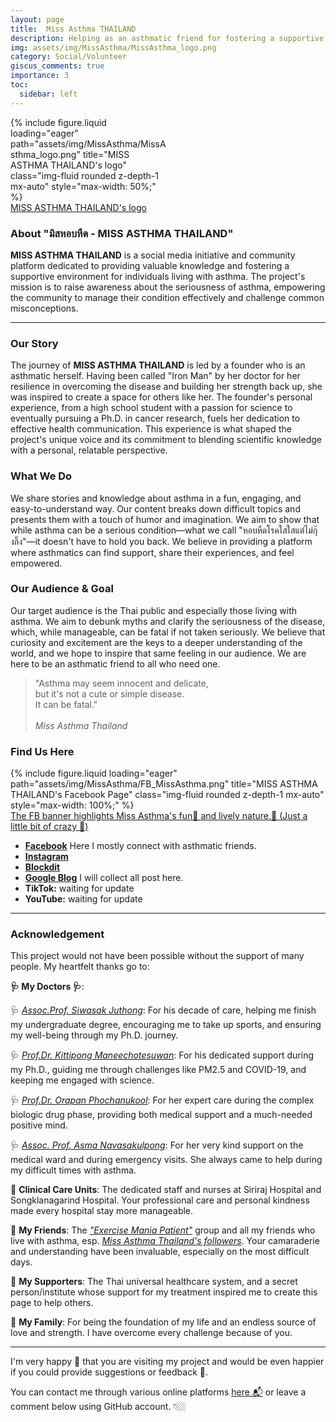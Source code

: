 ```yaml
---
layout: page
title:  Miss Asthma THAILAND
description: Helping as an asthmatic friend for fostering a supportive environment and promoting asthma awareness. 
img: assets/img/MissAsthma/MissAsthma_logo.png
category: Social/Volunteer
giscus_comments: true
importance: 3
toc:
  sidebar: left
---
```

<div class="row justify-content-center">
  <div class="col-sm mt-3 mt-md-0 content-center" style="max-width: 50%;">
    {% include figure.liquid loading="eager" path="assets/img/MissAsthma/MissAsthma_logo.png" title="MISS ASTHMA THAILAND's logo" class="img-fluid rounded z-depth-1 mx-auto" style="max-width: 50%;" %}
  </div>
</div>
<div class="caption text-center">
    <a href="https://www.facebook.com/MissAsthmaTH/)" target="_blank">MISS ASTHMA THAILAND's logo</a>
</div>

### About "มิสหอบหืด - MISS ASTHMA THAILAND"

**MISS ASTHMA THAILAND** is a social media initiative and community platform dedicated to providing valuable knowledge and fostering a supportive environment for individuals living with asthma. The project's mission is to raise awareness about the seriousness of asthma, empowering the community to manage their condition effectively and challenge common misconceptions.

---

### Our Story

The journey of **MISS ASTHMA THAILAND** is led by a founder who is an asthmatic herself. Having been called "Iron Man" by her doctor for her resilience in overcoming the disease and building her strength back up, she was inspired to create a space for others like her. The founder's personal experience, from a high school student with a passion for science to eventually pursuing a Ph.D. in cancer research, fuels her dedication to effective health communication. This experience is what shaped the project's unique voice and its commitment to blending scientific knowledge with a personal, relatable perspective.

### What We Do

We share stories and knowledge about asthma in a fun, engaging, and easy-to-understand way. Our content breaks down difficult topics and presents them with a touch of humor and imagination. We aim to show that while asthma can be a serious condition—what we call "หอบหืดโรคใสใสแต่ไม่กุ๊งกิ๊ง"—it doesn't have to hold you back. We believe in providing a platform where asthmatics can find support, share their experiences, and feel empowered.

### Our Audience & Goal

Our target audience is the Thai public and especially those living with asthma. We aim to debunk myths and clarify the seriousness of the disease, which, while manageable, can be fatal if not taken seriously. We believe that curiosity and excitement are the keys to a deeper understanding of the world, and we hope to inspire that same feeling in our audience. We are here to be an asthmatic friend to all who need one.
> "Asthma may seem innocent and delicate, \
> but it's not a cute or simple disease. \
> It can be fatal." \
> \
>   *Miss Asthma Thailand*

### Find Us Here

<div class="row justify-content-center">
  <div class="col-sm mt-3 mt-md-0 content-center" style="max-width: 100%;">
    {% include figure.liquid loading="eager" path="assets/img/MissAsthma/FB_MissAsthma.png" title="MISS ASTHMA THAILAND's Facebook Page" class="img-fluid rounded z-depth-1 mx-auto" style="max-width: 100%;" %}
  </div>
</div>
<div class="caption text-center">
    <a href="https://www.facebook.com/MissAsthmaTH/" target="_blank">The FB banner highlights Miss Asthma's fun🤣 and lively nature.💋 (Just a little bit of crazy 🤫) </a>
</div>

* [**Facebook**](https://www.facebook.com/MissAsthmaTH/) Here I mostly connect with asthmatic friends.
* [**Instagram**](https://www.instagram.com/miss_asthma_th?utm_source=ig_web_button_share_sheet&igsh=aDFxZjl5MWdqcXFp)
* [**Blockdit**](blockdit.com/pages/659808504c08e3aca839fc71)
* [**Google Blog**](missasthmath.blogspot.com) I will collect all post here.
* **TikTok:** waiting for update
* **YouTube:** waiting for update
  
---
### Acknowledgement
This project would not have been possible without the support of many people. My heartfelt thanks go to:

**🩺 My Doctors 🩺**:

  🩺 [*Assoc.Prof. Siwasak Juthong*](https://www.researchgate.net/scientific-contributions/Siwasak-Juthong-2199078823): For his decade of care, helping me finish my undergraduate degree, encouraging me to take up sports, and ensuring my well-being through my Ph.D. journey.

  🩺 [*Prof.Dr. Kittipong Maneechotesuwan*](https://www.researchgate.net/profile/Kittipong-Maneechotesuwan): For his dedicated support during my Ph.D., guiding me through challenges like PM2.5 and COVID-19, and keeping me engaged with science.

  🩺 [*Prof.Dr. Orapan Phochanukool*](https://scholar.google.co.th/citations?user=Y9_i9IoAAAAJ&hl=en): For her expert care during the complex biologic drug phase, providing both medical support and a much-needed positive mind.

  🩺 [*Assoc. Prof. Asma Navasakulpong*](https://www.researchgate.net/profile/Asma-Navasakulpong-2): For her very kind support on the medical ward and during emergency visits. She always came to help during my difficult times with asthma.

💊 **Clinical Care Units**: The dedicated staff and nurses at Siriraj Hospital and Songklanagarind Hospital. Your professional care and personal kindness made every hospital stay more manageable.

🥊 **My Friends**: The [*"Exercise Mania Patient"*](https://www.facebook.com/share/g/8duUkQvoX8EXRZV6/) group and all my friends who live with asthma, esp. [*Miss Asthma Thailand's followers*](https://www.facebook.com/MissAsthmaTH/). Your camaraderie and understanding have been invaluable, especially on the most difficult days.

🎁 **My Supporters**: The Thai universal healthcare system, and a secret person/institute whose support for my treatment inspired me to create this page to help others.

🌸 **My Family**: For being the foundation of my life and an endless source of love and strength. I have overcome every challenge because of you.

---
I'm very happy 🥰 that you are visiting my project and would be even happier if you could provide suggestions or feedback 🤩. 

You can contact me through various online platforms [here 📬](https://kuchikinamthip.github.io/) or leave a comment below using GitHub account. 👇🏼
